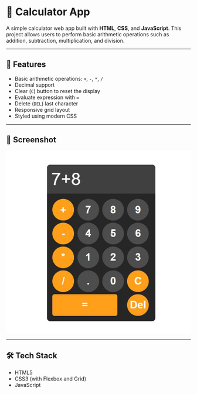 # 🧮 Calculator App

A simple calculator web app built with **HTML**, **CSS**, and **JavaScript**. This project allows users to perform basic arithmetic operations such as addition, subtraction, multiplication, and division.

---

## 🚀 Features

- Basic arithmetic operations: `+`, `-`, `*`, `/`
- Decimal support
- Clear (`C`) button to reset the display
- Evaluate expression with `=`
- Delete (`DEL`) last character
- Responsive grid layout
- Styled using modern CSS

---

## 📸 Screenshot

![Calculator App Screenshot](./image/calc.JPG)

---

## 🛠️ Tech Stack

- HTML5
- CSS3 (with Flexbox and Grid)
- JavaScript
